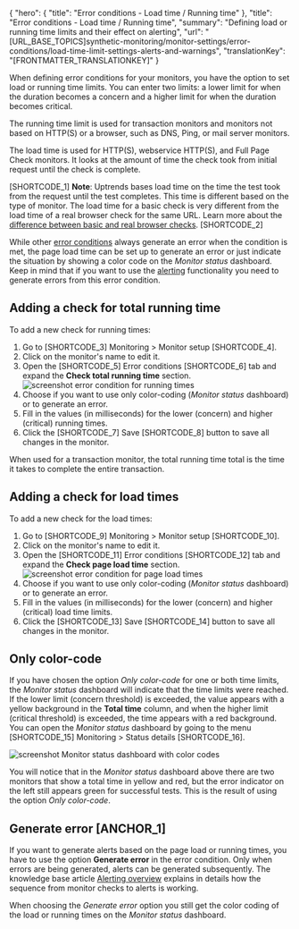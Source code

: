 {
  "hero": {
    "title": "Error conditions - Load time / Running time"
  },
  "title": "Error conditions - Load time / Running time",
  "summary": "Defining load or running time limits and their effect on alerting",
  "url": "[URL_BASE_TOPICS]synthetic-monitoring/monitor-settings/error-conditions/load-time-limit-settings-alerts-and-warnings",
  "translationKey": "[FRONTMATTER_TRANSLATIONKEY]"
}

When defining error conditions for your monitors, you have the option to set load or running time limits. You can enter two limits: a lower limit for when the duration becomes a concern and a higher limit for when the duration becomes critical.

The running time limit is used for transaction monitors and monitors not based on HTTP(S) or a browser, such as DNS, Ping, or mail server monitors.

The load time is used for HTTP(S), webservice HTTP(S), and Full Page Check monitors. It looks at the amount of time the check took from initial request until the check is complete. 

[SHORTCODE_1]
**Note**: Uptrends bases load time on the time the test took from the request until the test completes. This time is different based on the type of monitor. The load time for a basic check is very different from the load time of a real browser check for the same URL. Learn more about the [difference between basic and real browser checks]([LINK_URL_1]).
[SHORTCODE_2]

While other [error conditions]([LINK_URL_2]) always generate an error when the condition is met, the page load time can be set up to generate an error or just indicate the situation by showing a color code on the *Monitor status* dashboard. Keep in mind that if you want to use the [alerting]([LINK_URL_3]) functionality you need to generate errors from this error condition. 

## Adding a check for total running time

To add a new check for running times:

1. Go to [SHORTCODE_3] Monitoring > Monitor setup [SHORTCODE_4].
2. Click on the monitor's name to edit it.
3. Open the [SHORTCODE_5] Error conditions [SHORTCODE_6] tab and expand the **Check total running time** section.
   ![screenshot error condition for running times]([LINK_URL_4])
4. Choose if you want to use only color-coding (*Monitor status* dashboard) or to generate an error.
5. Fill in the values (in milliseconds) for the lower (concern) and higher (critical) running times.
6. Click the [SHORTCODE_7] Save [SHORTCODE_8] button to save all changes in the monitor.

When used for a transaction monitor, the total running time total is the time it takes to complete the entire transaction.

## Adding a check for load times

To add a new check for the load times:

1. Go to [SHORTCODE_9] Monitoring > Monitor setup [SHORTCODE_10].
2. Click on the monitor's name to edit it.
3. Open the [SHORTCODE_11] Error conditions [SHORTCODE_12] tab and expand the **Check page load time** section.
   ![screenshot error condition for page load times]([LINK_URL_5])
4. Choose if you want to use only color-coding (*Monitor status* dashboard) or to generate an error.
5. Fill in the values (in milliseconds) for the lower (concern) and higher (critical) load time limits.
6. Click the [SHORTCODE_13] Save [SHORTCODE_14] button to save all changes in the monitor.

## Only color-code

If you have chosen the option *Only color-code* for one or both time limits, the *Monitor status* dashboard will indicate that the time limits were reached. If the lower limit (concern threshold) is exceeded, the value appears with a yellow background in the **Total time** column, and when the higher limit (critical threshold) is exceeded, the time appears with a red background. You can open the *Monitor status* dashboard by going to the menu [SHORTCODE_15] Monitoring > Status details [SHORTCODE_16].

![screenshot Monitor status dashboard with color codes]([LINK_URL_6])

You will notice that in the *Monitor status* dashboard above there are two monitors that show a total time in yellow and red, but the error indicator on the left still appears green for successful tests. This is the result of using the option *Only color-code*.

## Generate error [ANCHOR_1]

If you want to generate alerts based on the page load or running times, you have to use the option **Generate error** in the error condition. Only when errors are being generated, alerts can be generated subsequently. The knowledge base article [Alerting overview]([LINK_URL_7]) explains in details how the sequence from monitor checks to alerts is working.

When choosing the *Generate error* option you still get the color coding of the load or running times on the *Monitor status* dashboard.
